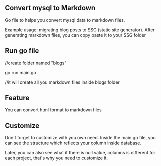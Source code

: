 ## Convert mysql to Markdown

Go file to helps you convert mysql data to markdown files.

Example usage: migrating blog posts to SSG (static site generator). After generating markdown files, you can copy paste it to your SSG folder


## Run go file
//create folder named "blogs"

go run main.go

//it will create all you markdown files inside blogs folder 

## Feature
You can convert html format to markdown files

## Customize

Don't forget to customize with you own need. Inside the main.go file, you can see the structure which reflects your column inside database.

Later, you can also see what if there is null value, columns is different for each project, that's why you need to customize it.

